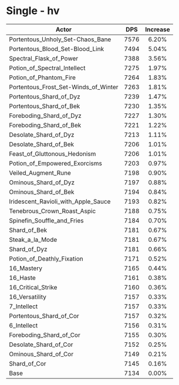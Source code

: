 # Single - hv
| Actor | DPS | Increase |
|---|:---:|:---:|
|Portentous_Unholy_Set-Chaos_Bane|7576|6.20%|
|Portentous_Blood_Set-Blood_Link|7494|5.04%|
|Spectral_Flask_of_Power|7388|3.56%|
|Potion_of_Spectral_Intellect|7275|1.97%|
|Potion_of_Phantom_Fire|7264|1.83%|
|Portentous_Frost_Set-Winds_of_Winter|7263|1.81%|
|Portentous_Shard_of_Dyz|7239|1.47%|
|Portentous_Shard_of_Bek|7230|1.35%|
|Foreboding_Shard_of_Dyz|7227|1.30%|
|Foreboding_Shard_of_Bek|7221|1.22%|
|Desolate_Shard_of_Dyz|7213|1.11%|
|Desolate_Shard_of_Bek|7206|1.01%|
|Feast_of_Gluttonous_Hedonism|7206|1.01%|
|Potion_of_Empowered_Exorcisms|7203|0.97%|
|Veiled_Augment_Rune|7198|0.90%|
|Ominous_Shard_of_Dyz|7197|0.88%|
|Ominous_Shard_of_Bek|7194|0.84%|
|Iridescent_Ravioli_with_Apple_Sauce|7193|0.82%|
|Tenebrous_Crown_Roast_Aspic|7188|0.75%|
|Spinefin_Souffle_and_Fries|7184|0.70%|
|Shard_of_Bek|7181|0.67%|
|Steak_a_la_Mode|7181|0.67%|
|Shard_of_Dyz|7181|0.66%|
|Potion_of_Deathly_Fixation|7171|0.52%|
|16_Mastery|7165|0.44%|
|16_Haste|7161|0.38%|
|16_Critical_Strike|7160|0.36%|
|16_Versatility|7157|0.33%|
|7_Intellect|7157|0.33%|
|Portentous_Shard_of_Cor|7157|0.32%|
|6_Intellect|7156|0.31%|
|Foreboding_Shard_of_Cor|7155|0.30%|
|Desolate_Shard_of_Cor|7152|0.25%|
|Ominous_Shard_of_Cor|7149|0.21%|
|Shard_of_Cor|7145|0.16%|
|Base|7134|0.00%|
